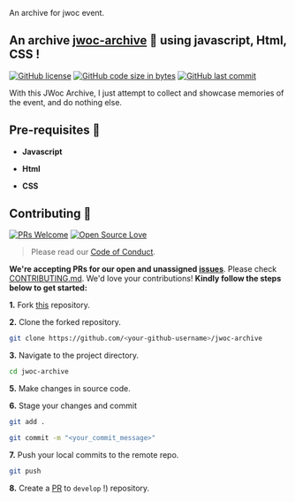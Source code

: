 
An archive for jwoc event.


## An archive [jwoc-archive](https://github.com/hound77/jwoc-archive) :mag_right: using javascript, Html, CSS !

[![GitHub license](https://img.shields.io/github/license/hound77/jwoc-archive?logo=github)](https://github.com/hound77/jwoc-archive/blob/main/LICENSE) [![GitHub code size in bytes](https://img.shields.io/github/languages/code-size/hound77/jwoc-archive?logo=github)](https://github.com/hound77/jwoc-archive) [![GitHub last commit](https://img.shields.io/github/last-commit/hound77/jwoc-archive?logo=git&logoColor=white)](https://github.com/hound77/jwoc-archive/commits/master)



With this JWoc Archive, I just attempt to collect and showcase memories of the event, and do nothing else.

## Pre-requisites :rotating_light:


- **Javascript** 
    

- **Html** 
    
    
- **CSS** 
    
## Contributing :handshake:

[![PRs Welcome](https://img.shields.io/badge/PRs-welcome-brightgreen.svg?style=flat&logo=git&logoColor=white)](https://github.com/hound77/jwoc-archive/pulls)  [![Open Source Love](https://badges.frapsoft.com/os/v2/open-source.svg?v=103)](https://github.com/hound77/jwoc-archive)

> Please read our [Code of Conduct](CODE_OF_CONDUCT.md).

**We're accepting PRs for our open and unassigned [issues](https://github.com/hound77/jwoc-archive/issues)**. Please check [CONTRIBUTING.md](CONTRIBUTING.md). We'd love your contributions! **Kindly follow the steps below to get started:** 


**1.** Fork [this](https://github.com/hound77/jwoc-archive) repository.

**2.** Clone the forked repository.

```bash
git clone https://github.com/<your-github-username>/jwoc-archive
```

**3.** Navigate to the project directory.

```bash
cd jwoc-archive
```


**5.** Make changes in source code.

**6.** Stage your changes and commit

```bash
git add .

git commit -m "<your_commit_message>"
```

**7.** Push your local commits to the remote repo.

```bash
git push 
```

**8.** Create a [PR](https://help.github.com/en/github/collaborating-with-issues-and-pull-requests/creating-a-pull-request) to `develop` !) repository.

